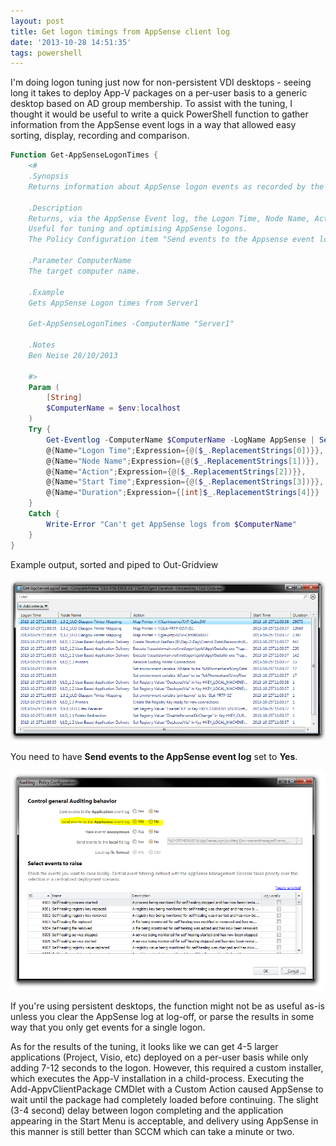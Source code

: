 ```yaml
---
layout: post
title: Get logon timings from AppSense client log
date: '2013-10-28 14:51:35'
tags: powershell
---
```



I'm doing logon tuning just now for non-persistent VDI desktops  - seeing long it takes to deploy App-V packages on a per-user basis to a generic desktop based on AD group membership. To assist with the tuning, I thought it would be useful to write a quick PowerShell function to gather information from the AppSense event logs in a way that allowed easy sorting, display, recording and comparison.

```powershell
Function Get-AppSenseLogonTimes {
	<#
	.Synopsis
	Returns information about AppSense logon events as recorded by the AppSense event log 
	
	.Description
	Returns, via the AppSense Event log, the Logon Time, Node Name, Action, Start Time and Duration of AppSense logon actions.
	Useful for tuning and optimising AppSense logons.
	The Policy Configuration item "Send events to the Appsense event log" should be enabled for this to work.
	
	.Parameter ComputerName
	The target computer name.

	.Example
	Gets AppSense Logon times from Server1
	
	Get-AppSenseLogonTimes -ComputerName "Server1"
	
	.Notes
	Ben Neise 28/10/2013
	
	#>
	Param (
		[String]
		$ComputerName = $env:localhost
	)
	Try {
		Get-Eventlog -ComputerName $ComputerName -LogName AppSense | Select-Object `
	    @{Name="Logon Time";Expression={@($_.ReplacementStrings[0])}},
	    @{Name="Node Name";Expression={@($_.ReplacementStrings[1])}},
	    @{Name="Action";Expression={@($_.ReplacementStrings[2])}},
	    @{Name="Start Time";Expression={@($_.ReplacementStrings[3])}},
	    @{Name="Duration";Expression={[int]$_.ReplacementStrings[4]}} 
	}
	Catch {
		Write-Error "Can't get AppSense logs from $ComputerName"
	}
}
```
Example output, sorted and piped to Out-Gridview

![Get-AppSenseLogonTimes_ExampleOutput](/assets/Get-AppSenseLogonTimes_ExampleOutput.png)

You need to have **Send events to the AppSense event log** set to **Yes**.

![AppSenseEvents](/assets/AppSenseEvents.png)

If you're using persistent desktops, the function might not be as useful as-is unless you clear the AppSense log at log-off, or parse the results in some way that you only get events for a single logon.

As for the results of the tuning, it looks like we can get 4-5 larger applications (Project, Visio, etc) deployed on a per-user basis while only adding 7-12 seconds to the logon. However, this required a custom installer, which executes the App-V installation in a child-process. Executing the Add-AppvClientPackage CMDlet with a Custom Action caused AppSense to wait until the package had completely loaded before continuing. The slight (3-4 second) delay between logon completing and the application appearing in the Start Menu is acceptable, and delivery using AppSense in this manner is still better than SCCM which can take a minute or two.


